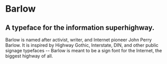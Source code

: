 # Barlow

## A typeface for the information superhighway.

Barlow is named after activist, writer, and Internet pioneer John Perry Barlow. It is inspired by Highway Gothic, Interstate, DIN, and other public signage typefaces -- Barlow is meant to be a sign font for the Internet, the biggest highway of all.
